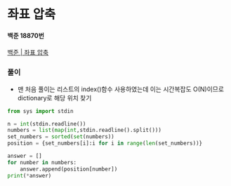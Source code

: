 # 좌표 압축
#### 백준 18870번
[백준 | 좌표 압축](https://www.acmicpc.net/problem/18870)
### 풀이
+ 맨 처음 풀이는 리스트의 index()함수 사용하였는데 이는 시간복잡도 O(N)이므로 dictionary로 해당 위치 찾기
```python
from sys import stdin

n = int(stdin.readline())
numbers = list(map(int,stdin.readline().split()))
set_numbers = sorted(set(numbers))
position = {set_numbers[i]:i for i in range(len(set_numbers))}

answer = []
for number in numbers:
    answer.append(position[number])
print(*answer)
```
